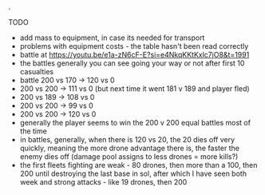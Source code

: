 .

TODO

- add mass to equipment, in case its needed for transport
- problems with equipment costs - the table hasn't been read correctly
- battle at https://youtu.be/e1a-zN6cF-E?si=e4NkqKKtKxlc7jO8&t=1991
- the battles generally you can see going your way or not after first 10 casualties 
- battle 200 vs 170 -> 120 vs 0
- 200 vs 200 -> 111 vs 0 (but next time it went 181 v 189 and player fled)
- 200 vs 189 -> 108 vs 0
- 200 vs 200 -> 99 vs 0
- 200 vs 200 -> 120 vs 0
- generally the player seems to win the 200 v 200 equal battles most of the time
- in battles, generally, when there is 120 vs 20, the 20 dies off very quickly, meaning the more drone advantage there is, the faster the enemy dies off (damage pool assigns to less drones = more kills?)
- the first fleets fighting are weak - 80 drones, then more than a 100, then 200 until destroying the last base in sol, after which I have seen both week and strong attacks - like 19 drones, then 200 